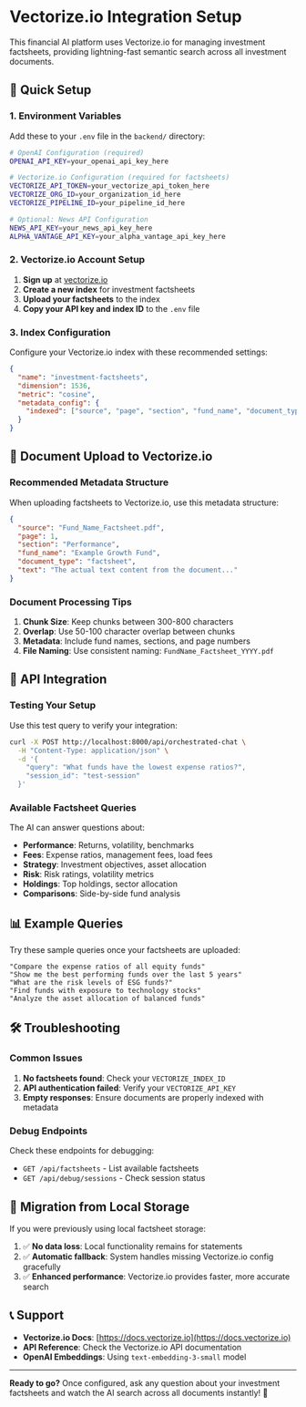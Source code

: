 # Vectorize.io Integration Setup

This financial AI platform uses Vectorize.io for managing investment factsheets, providing lightning-fast semantic search across all investment documents.

## 🚀 Quick Setup

### 1. Environment Variables

Add these to your `.env` file in the `backend/` directory:

```bash
# OpenAI Configuration (required)
OPENAI_API_KEY=your_openai_api_key_here

# Vectorize.io Configuration (required for factsheets)
VECTORIZE_API_TOKEN=your_vectorize_api_token_here
VECTORIZE_ORG_ID=your_organization_id_here
VECTORIZE_PIPELINE_ID=your_pipeline_id_here

# Optional: News API Configuration
NEWS_API_KEY=your_news_api_key_here
ALPHA_VANTAGE_API_KEY=your_alpha_vantage_api_key_here
```

### 2. Vectorize.io Account Setup

1. **Sign up** at [vectorize.io](https://vectorize.io)
2. **Create a new index** for investment factsheets
3. **Upload your factsheets** to the index
4. **Copy your API key and index ID** to the `.env` file

### 3. Index Configuration

Configure your Vectorize.io index with these recommended settings:

```json
{
  "name": "investment-factsheets",
  "dimension": 1536,
  "metric": "cosine",
  "metadata_config": {
    "indexed": ["source", "page", "section", "fund_name", "document_type"]
  }
}
```

## 📄 Document Upload to Vectorize.io

### Recommended Metadata Structure

When uploading factsheets to Vectorize.io, use this metadata structure:

```json
{
  "source": "Fund_Name_Factsheet.pdf",
  "page": 1,
  "section": "Performance",
  "fund_name": "Example Growth Fund",
  "document_type": "factsheet",
  "text": "The actual text content from the document..."
}
```

### Document Processing Tips

1. **Chunk Size**: Keep chunks between 300-800 characters
2. **Overlap**: Use 50-100 character overlap between chunks
3. **Metadata**: Include fund names, sections, and page numbers
4. **File Naming**: Use consistent naming: `FundName_Factsheet_YYYY.pdf`

## 🔧 API Integration

### Testing Your Setup

Use this test query to verify your integration:

```bash
curl -X POST http://localhost:8000/api/orchestrated-chat \
  -H "Content-Type: application/json" \
  -d '{
    "query": "What funds have the lowest expense ratios?",
    "session_id": "test-session"
  }'
```

### Available Factsheet Queries

The AI can answer questions about:

- **Performance**: Returns, volatility, benchmarks
- **Fees**: Expense ratios, management fees, load fees
- **Strategy**: Investment objectives, asset allocation
- **Risk**: Risk ratings, volatility metrics
- **Holdings**: Top holdings, sector allocation
- **Comparisons**: Side-by-side fund analysis

## 📊 Example Queries

Try these sample queries once your factsheets are uploaded:

```
"Compare the expense ratios of all equity funds"
"Show me the best performing funds over the last 5 years"
"What are the risk levels of ESG funds?"
"Find funds with exposure to technology stocks"
"Analyze the asset allocation of balanced funds"
```

## 🛠️ Troubleshooting

### Common Issues

1. **No factsheets found**: Check your `VECTORIZE_INDEX_ID`
2. **API authentication failed**: Verify your `VECTORIZE_API_KEY`
3. **Empty responses**: Ensure documents are properly indexed with metadata

### Debug Endpoints

Check these endpoints for debugging:

- `GET /api/factsheets` - List available factsheets
- `GET /api/debug/sessions` - Check session status

## 🔄 Migration from Local Storage

If you were previously using local factsheet storage:

1. ✅ **No data loss**: Local functionality remains for statements
2. ✅ **Automatic fallback**: System handles missing Vectorize.io config gracefully
3. ✅ **Enhanced performance**: Vectorize.io provides faster, more accurate search

## 📞 Support

- **Vectorize.io Docs**: [https://docs.vectorize.io](https://docs.vectorize.io)
- **API Reference**: Check the Vectorize.io API documentation
- **OpenAI Embeddings**: Using `text-embedding-3-small` model

---

**Ready to go?** Once configured, ask any question about your investment factsheets and watch the AI search across all documents instantly! 🚀 